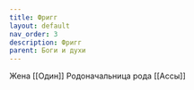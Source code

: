 ```yaml
---
title: Фригг
layout: default
nav_order: 3
description: Фригг
parent: Боги и духи
---
```


Жена [[Один]]
Родоначальница рода [[Ассы]]
